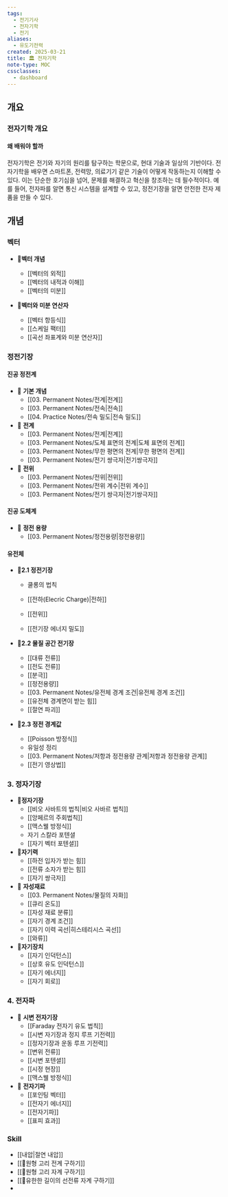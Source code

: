 ```yaml
---
tags:
  - 전기기사
  - 전자기학
  - 전기
aliases:
  - 유도기전력
created: 2025-03-21
title: 🏛️ 전자기학
note-type: MOC
cssclasses:
  - dashboard
---
```


## 개요
### 전자기학 개요

#### 왜 배워야 할까

전자기학은 전기와 자기의 원리를 탐구하는 학문으로, 현대 기술과 일상의 기반이다. 전자기학을 배우면 스마트폰, 전력망, 의료기기 같은 기술이 어떻게 작동하는지 이해할 수 있다. 이는 단순한 호기심을 넘어, 문제를 해결하고 혁신을 창조하는 데 필수적이다. 예를 들어, 전자파를 알면 통신 시스템을 설계할 수 있고, 정전기장을 알면 안전한 전자 제품을 만들 수 있다.

## 개념

### 벡터
- 📖**벡터 개념**
	- [[벡터의 외적]]
	- [[벡터의 내적과 이해]]
	- [[벡터의 미분]]

- 📖**벡터와 미분 연산자**
	- [[벡터 항등식]]
	- [[스케일 팩터]]
	- [[곡선 좌표계와 미분 연산자]]
### 정전기장

#### 진공 정전계

- 📖 **기본 개념**
	- [[03. Permanent Notes/전계|전계]]
	- [[03. Permanent Notes/전속|전속]]
	- [[04. Practice Notes/전속 밀도|전속 밀도]]
- 📖 **전계**
	- [[03. Permanent Notes/전계|전계]]
	- [[03. Permanent Notes/도체 표면의 전계|도체 표면의 전계]]
	- [[03. Permanent Notes/무한 평면의 전계|무한 평면의 전계]]
	- [[03. Permanent Notes/전기 쌍극자|전기쌍극자]]
- 📖 **전위**
	- [[03. Permanent Notes/전위|전위]]
	- [[03. Permanent Notes/전위 계수|전위 계수]]
	- [[03. Permanent Notes/전기 쌍극자|전기쌍극자]]
#### 진공 도체계
- 📖 **정전 용량**
	- [[03. Permanent Notes/정전용량|정전용량]]

#### 유전체
- 📖**2.1 정전기장**
	- 쿨롱의 법칙
	

	
	- [[전하(Elecric Charge)|전하]]
	- [[전위]]
	
	- [[전기장 에너지 밀도]]

- 📖**2.2 물질 공간 전기장**
	- [[대류 전류]]
	- [[전도 전류]]
	- [[분극]]
	- [[정전용량]]
	- [[03. Permanent Notes/유전체 경계 조건|유전체 경계 조건]]
	- [[유전체 경계면이 받는 힘]]
	- [[절연 파괴]]
- 📖**2.3 정전 경계값**
	- [[Poisson 방정식]]
	- 유일성 정리
	- [[03. Permanent Notes/저항과 정전용량 관계|저항과 정전용량 관계]]
	- [[전기 영상법]]
### 3. 정자기장
- 📖**정자기장**
	- [[비오 사바트의 법칙|비오 사바르 법칙]]
	- [[앙페르의 주회법칙]]
	- [[맥스웰 방정식]]
	- 자기 스칼라 포텐셜
	- [[자기 벡터 포텐셜]]
- 📖**자기력**
	- [[하전 입자가 받는 힘]]
	- [[전류 소자가 받는 힘]]
	- [[자기 쌍극자]]
- 📖  **자성재료**
	-  [[03. Permanent Notes/물질의 자화]]
	- [[큐리 온도]]
	- [[자성 재료 분류]]
	- [[자기 경계 조건]]
	- [[자기 이력 곡선|히스테리시스 곡선]]
	- [[와류]]
- 📖**자기장치**
	- [[자기 인덕턴스]]
	- [[상호 유도 인덕턴스]]
	- [[자기 에너지]]
	- [[자기 회로]]
### 4. 전자파
- 📖 **시변 전자기장**
	- [[Faraday 전자기 유도 법칙]]
	- [[시변 자기장과 정지 루프 기전력]]
	- [[정자기장과 운동 루프 기전력]]
	- [[변위 전류]]
	- [[시변 포텐셜]]
	- [[시정 현장]]
	- [[맥스웰 방정식]]
- 📖 **전자기파**
	- [[포인팅 벡터]]
	- [[전자기 에너지]]
	- [[전자기파]]
	- [[표피 효과]]

### Skill
- [[내압|절연 내압]]
- [[🔬원형 고리 전계 구하기]]
- [[🔬원형 고리 자계 구하기]]
- [[🔬유한한 길이의 선전류 자계 구하기]]
- 